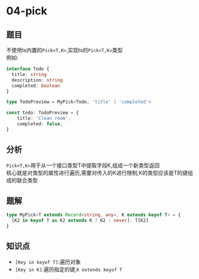 # 04-pick
## 题目
不使用ts内置的`Pick<T,K>`,实现ts的`Pick<T,K>`类型  
例如:
```ts
interface Todo {
  title: string
  description: string
  completed: boolean
}

type TodoPreview = MyPick<Todo, 'title' | 'completed'>

const todo: TodoPreview = {
    title: 'Clean room',
    completed: false,
}
```
## 分析
`Pick<T,K>`用于从一个接口类型T中提取字段K,组成一个新类型返回  
核心就是对类型的属性进行遍历,需要对传入的K进行限制,K的类型应该是T的键组成的联合类型
## 题解
```ts
type MyPick<T extends Record<string, any>, K extends keyof T> = {
  [K2 in keyof T as K2 extends K ? K2 : never]: T[K2]
}
```  
## 知识点
- `[Key in keyof T]`:遍历对象
- `[Key in K]`:遍历指定的键,`K extends keyof T`  